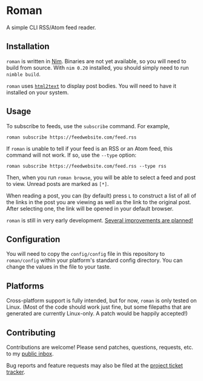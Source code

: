 # Roman

A simple CLI RSS/Atom feed reader.

## Installation

`roman` is written in [Nim](https://nim-lang.org). Binaries are not yet available, so you will need to build from source. With `nim 0.20` installed, you should simply need to run `nimble build`. 

`roman` uses [`html2text`](http://alir3z4.github.io/html2text/) to display post bodies. You will need to have it installed on your system.

## Usage

To subscribe to feeds, use the `subscribe` command. For example, 

```
roman subscribe https://feedwebsite.com/feed.rss
```

If `roman` is unable to tell if your feed is an RSS or an Atom feed, this command will not work. If so, use the `--type` option:

```
roman subscribe https://feedwebsite.com/feed.rss --type rss
```

Then, when you run `roman browse`, you will be able to select a feed and post to view. Unread posts are marked as `[*]`. 

When reading a post, you can (by default) press `L` to construct a list of all of the links in the post you are viewing as well as the link to the original post. After selecting one, the link will be opened in your default browser.

`roman` is still in very early development. [Several improvements are planned!](https://todo.sr.ht/~reesmichael1/roman)

## Configuration

You will need to copy the `config/config` file in this repository to `roman/config` within your platform's standard config directory. You can change the values in the file to your taste. 

## Platforms

Cross-platform support is fully intended, but for now, `roman` is only tested on Linux. (Most of the code should work just fine, but some filepaths that are generated are currently Linux-only. A patch would be happily accepted!)

## Contributing

Contributions are welcome! Please send patches, questions, requests, etc. to my [public inbox](mailto:~reesmichael1/public-inbox@lists.sr.ht).

Bug reports and feature requests may also be filed at the [project ticket tracker](https://todo.sr.ht/~reesmichael1/roman).
